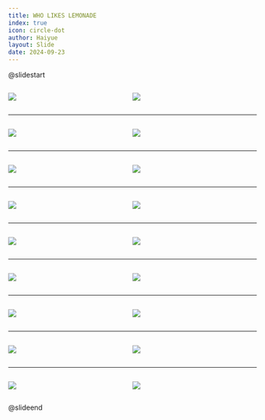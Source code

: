 ```yaml
---
title: WHO LIKES LEMONADE
index: true
icon: circle-dot
author: Haiyue
layout: Slide
date: 2024-09-23
---
```

 
@slidestart

<div style="display:flex">
<div style="flex:1">

![](https://raw.githubusercontent.com/yclord/reading/refs/heads/master/english/Level-Q/WHO%20LIKES%20LEMONADE/001.webp)
</div>
<div style="flex:1">

![](https://raw.githubusercontent.com/yclord/reading/refs/heads/master/english/Level-Q/WHO%20LIKES%20LEMONADE/002.webp)
</div>
</div>

---

<div style="display:flex">
<div style="flex:1">

![](https://raw.githubusercontent.com/yclord/reading/refs/heads/master/english/Level-Q/WHO%20LIKES%20LEMONADE/003.webp)
</div>
<div style="flex:1">

![](https://raw.githubusercontent.com/yclord/reading/refs/heads/master/english/Level-Q/WHO%20LIKES%20LEMONADE/004.webp)
</div>
</div>

---

<div style="display:flex">
<div style="flex:1">

![](https://raw.githubusercontent.com/yclord/reading/refs/heads/master/english/Level-Q/WHO%20LIKES%20LEMONADE/005.webp)
</div>
<div style="flex:1">

![](https://raw.githubusercontent.com/yclord/reading/refs/heads/master/english/Level-Q/WHO%20LIKES%20LEMONADE/006.webp)
</div>
</div>

---

<div style="display:flex">
<div style="flex:1">

![](https://raw.githubusercontent.com/yclord/reading/refs/heads/master/english/Level-Q/WHO%20LIKES%20LEMONADE/007.webp)
</div>
<div style="flex:1">

![](https://raw.githubusercontent.com/yclord/reading/refs/heads/master/english/Level-Q/WHO%20LIKES%20LEMONADE/008.webp)
</div>
</div>

---

<div style="display:flex">
<div style="flex:1">

![](https://raw.githubusercontent.com/yclord/reading/refs/heads/master/english/Level-Q/WHO%20LIKES%20LEMONADE/009.webp)
</div>
<div style="flex:1">

![](https://raw.githubusercontent.com/yclord/reading/refs/heads/master/english/Level-Q/WHO%20LIKES%20LEMONADE/010.webp)
</div>
</div>

---

<div style="display:flex">
<div style="flex:1">

![](https://raw.githubusercontent.com/yclord/reading/refs/heads/master/english/Level-Q/WHO%20LIKES%20LEMONADE/011.webp)
</div>
<div style="flex:1">

![](https://raw.githubusercontent.com/yclord/reading/refs/heads/master/english/Level-Q/WHO%20LIKES%20LEMONADE/012.webp)
</div>
</div>

---

<div style="display:flex">
<div style="flex:1">

![](https://raw.githubusercontent.com/yclord/reading/refs/heads/master/english/Level-Q/WHO%20LIKES%20LEMONADE/013.webp)
</div>
<div style="flex:1">

![](https://raw.githubusercontent.com/yclord/reading/refs/heads/master/english/Level-Q/WHO%20LIKES%20LEMONADE/014.webp)
</div>
</div>

---

<div style="display:flex">
<div style="flex:1">

![](https://raw.githubusercontent.com/yclord/reading/refs/heads/master/english/Level-Q/WHO%20LIKES%20LEMONADE/015.webp)
</div>
<div style="flex:1">

![](https://raw.githubusercontent.com/yclord/reading/refs/heads/master/english/Level-Q/WHO%20LIKES%20LEMONADE/016.webp)
</div>
</div>

---

<div style="display:flex">
<div style="flex:1">

![](https://raw.githubusercontent.com/yclord/reading/refs/heads/master/english/Level-Q/WHO%20LIKES%20LEMONADE/017.webp)
</div>
<div style="flex:1">

![](https://raw.githubusercontent.com/yclord/reading/refs/heads/master/english/Level-Q/WHO%20LIKES%20LEMONADE/018.webp)
</div>
</div>

@slideend